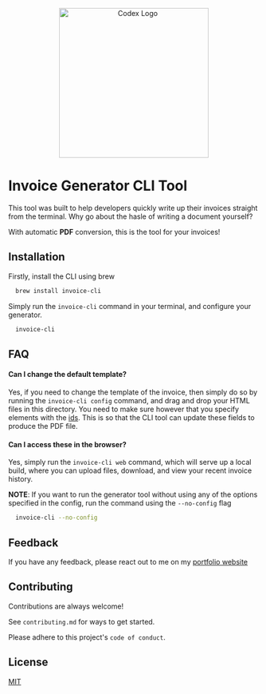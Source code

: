 <p align="center">
<img src="https://i.imgur.com/l3co8R0.png" alt="Codex Logo" width="300" height="300"/>
</p>

# Invoice Generator CLI Tool

This tool was built to help developers quickly write up their invoices straight from the terminal. Why go about the hasle of writing a document yourself?

With automatic **PDF** conversion, this is the tool for your invoices!

## Installation

Firstly, install the CLI using brew

```bash
  brew install invoice-cli
```

Simply run the `invoice-cli` command in your terminal, and configure your generator.

```bash
  invoice-cli
```

## FAQ

#### Can I change the default template?

Yes, if you need to change the template of the invoice, then simply do so by running the `invoice-cli config` command, and drag and drop your HTML files in this directory. You need to make sure however that you specify elements with the [ids](https://google.com). This is so that the CLI tool can update these fields to produce the PDF file.

#### Can I access these in the browser? 

Yes, simply run the `invoice-cli web` command, which will serve up a local build, where you can upload files, download, and view your recent invoice history.


**NOTE**: If you want to run the generator tool without using any of the options specified in the config, run the command using the `--no-config` flag

```bash
  invoice-cli --no-config
```

<!-- ## Debugging -->
<!---->
<!-- If you think you have found a bug within the generator, feel free to open an [issue](https://github.com/itzcodex24/invoice-cli/issues/new) against it. -->
<!---->
<!-- Use the `-debug` flag to show extra information when submitting an issue! -->
<!---->
<!-- ```bash -->
<!--   invoice-cli -debug ..rest -->
<!-- ``` -->

<!-- ## Features -->
<!---->
<!-- - Fully customizable -->
<!-- - Infinite uses -->

## Feedback

If you have any feedback, please react out to me on my [portfolio website]('https://codex-dev.vercel.app')

<!-- ## Tech Stack -->
<!---->
<!-- TypeScript, Puppeteer -->
<!---->
## Contributing

Contributions are always welcome!

See `contributing.md` for ways to get started.

Please adhere to this project's `code of conduct`.

## License

[MIT](https://choosealicense.com/licenses/mit/)
